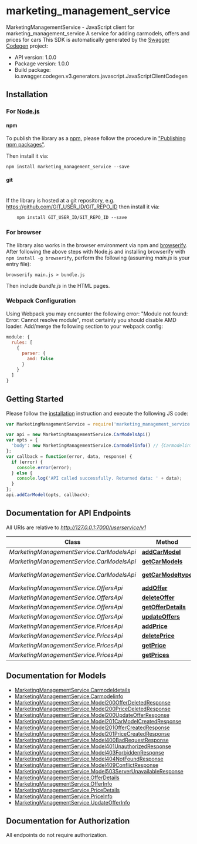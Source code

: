 # marketing_management_service

MarketingManagementService - JavaScript client for marketing_management_service
A service for adding carmodels, offers and prices for cars
This SDK is automatically generated by the [Swagger Codegen](https://github.com/swagger-api/swagger-codegen) project:

- API version: 1.0.0
- Package version: 1.0.0
- Build package: io.swagger.codegen.v3.generators.javascript.JavaScriptClientCodegen

## Installation

### For [Node.js](https://nodejs.org/)

#### npm

To publish the library as a [npm](https://www.npmjs.com/),
please follow the procedure in ["Publishing npm packages"](https://docs.npmjs.com/getting-started/publishing-npm-packages).

Then install it via:

```shell
npm install marketing_management_service --save
```

#### git
#
If the library is hosted at a git repository, e.g.
https://github.com/GIT_USER_ID/GIT_REPO_ID
then install it via:

```shell
    npm install GIT_USER_ID/GIT_REPO_ID --save
```

### For browser

The library also works in the browser environment via npm and [browserify](http://browserify.org/). After following
the above steps with Node.js and installing browserify with `npm install -g browserify`,
perform the following (assuming *main.js* is your entry file):

```shell
browserify main.js > bundle.js
```

Then include *bundle.js* in the HTML pages.

### Webpack Configuration

Using Webpack you may encounter the following error: "Module not found: Error:
Cannot resolve module", most certainly you should disable AMD loader. Add/merge
the following section to your webpack config:

```javascript
module: {
  rules: [
    {
      parser: {
        amd: false
      }
    }
  ]
}
```

## Getting Started

Please follow the [installation](#installation) instruction and execute the following JS code:

```javascript
var MarketingManagementService = require('marketing_management_service');

var api = new MarketingManagementService.CarModelsApi()
var opts = { 
  'body': new MarketingManagementService.Carmodelinfo() // {Carmodelinfo} Adds a car model
};
var callback = function(error, data, response) {
  if (error) {
    console.error(error);
  } else {
    console.log('API called successfully. Returned data: ' + data);
  }
};
api.addCarModel(opts, callback);
```

## Documentation for API Endpoints

All URIs are relative to *http://127.0.0.1:7000/userservice/v1*

Class | Method | HTTP request | Description
------------ | ------------- | ------------- | -------------
*MarketingManagementService.CarModelsApi* | [**addCarModel**](docs/CarModelsApi.md#addCarModel) | **POST** /cars/models | 
*MarketingManagementService.CarModelsApi* | [**getCarModels**](docs/CarModelsApi.md#getCarModels) | **GET** /cars/models | 
*MarketingManagementService.CarModelsApi* | [**getCarModeltype**](docs/CarModelsApi.md#getCarModeltype) | **GET** /cars/models/{model_type} | 
*MarketingManagementService.OffersApi* | [**addOffer**](docs/OffersApi.md#addOffer) | **POST** /offers | 
*MarketingManagementService.OffersApi* | [**deleteOffer**](docs/OffersApi.md#deleteOffer) | **DELETE** /offers/{offer_id} | 
*MarketingManagementService.OffersApi* | [**getOfferDetails**](docs/OffersApi.md#getOfferDetails) | **GET** /offers | 
*MarketingManagementService.OffersApi* | [**updateOffers**](docs/OffersApi.md#updateOffers) | **PATCH** /offers/{offer_id} | 
*MarketingManagementService.PricesApi* | [**addPrice**](docs/PricesApi.md#addPrice) | **POST** /prices | 
*MarketingManagementService.PricesApi* | [**deletePrice**](docs/PricesApi.md#deletePrice) | **DELETE** /price/{price_id} | 
*MarketingManagementService.PricesApi* | [**getPrice**](docs/PricesApi.md#getPrice) | **GET** /price/{price_id} | 
*MarketingManagementService.PricesApi* | [**getPrices**](docs/PricesApi.md#getPrices) | **GET** /prices | 

## Documentation for Models

 - [MarketingManagementService.Carmodeldetails](docs/Carmodeldetails.md)
 - [MarketingManagementService.Carmodelinfo](docs/Carmodelinfo.md)
 - [MarketingManagementService.Model200OfferDeletedResponse](docs/Model200OfferDeletedResponse.md)
 - [MarketingManagementService.Model200PriceDeletedResponse](docs/Model200PriceDeletedResponse.md)
 - [MarketingManagementService.Model200UpdateOfferResponse](docs/Model200UpdateOfferResponse.md)
 - [MarketingManagementService.Model201CarModelCreatedResponse](docs/Model201CarModelCreatedResponse.md)
 - [MarketingManagementService.Model201OfferCreatedResponse](docs/Model201OfferCreatedResponse.md)
 - [MarketingManagementService.Model201PriceCreatedResponse](docs/Model201PriceCreatedResponse.md)
 - [MarketingManagementService.Model400BadRequestResponse](docs/Model400BadRequestResponse.md)
 - [MarketingManagementService.Model401UnauthorizedResponse](docs/Model401UnauthorizedResponse.md)
 - [MarketingManagementService.Model403ForbiddenResponse](docs/Model403ForbiddenResponse.md)
 - [MarketingManagementService.Model404NotFoundResponse](docs/Model404NotFoundResponse.md)
 - [MarketingManagementService.Model409ConflictResponse](docs/Model409ConflictResponse.md)
 - [MarketingManagementService.Model503ServerUnavailableResponse](docs/Model503ServerUnavailableResponse.md)
 - [MarketingManagementService.OfferDetails](docs/OfferDetails.md)
 - [MarketingManagementService.OfferInfo](docs/OfferInfo.md)
 - [MarketingManagementService.PriceDetails](docs/PriceDetails.md)
 - [MarketingManagementService.PriceInfo](docs/PriceInfo.md)
 - [MarketingManagementService.UpdateOfferInfo](docs/UpdateOfferInfo.md)

## Documentation for Authorization

 All endpoints do not require authorization.

